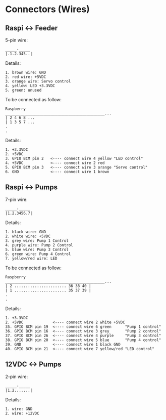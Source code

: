 # Connectors (Wires)

## Raspi <-> Feeder

5-pin wire:
```
_____-_____
|.1.2.345..|
```

Details:
```
1. brown wire: GND
2. red wire: +5VDC
3. orange wire: Servo control
4. yellow: LED +3.3VDC
5. green: unused
```

To be connected as follow:
```
Raspberry
____________________________________________...
| 2 4 6 8 ...
| 1 3 5 7 ...
.
.
```

Details:
```
1. +3.3VDC
2. +5VDC
3. GPIO BCM pin 2   <---- connect wire 4 yellow "LED control"
4. +5VDC            <---- connect wire 2 red
5. GPIO BCM pin 3   <---- connect wire 3 orange "Servo control"
6. GND              <---- connect wire 1 brown
```

## Raspi <-> Pumps

7-pin wire:
```
_____-_____
|1.2.3456.7|
```

Details:
```
1. black wire: GND
2. white wire: +5VDC
3. grey wire: Pump 1 Control
4. purple wire: Pump 2 Control
5. blue wire: Pump 3 Control
6. green wire: Pump 4 Control
7. yellow/red wire: LED
```

To be connected as follow:
```
Raspberry
____________________________________________...
| 2 ....................... 36 38 40 |
| 1 ....................... 35 37 39 |
.
.
```

Details:
```
1. +3.3VDC
2. +5VDC             <---- connect wire 2 white +5VDC
35. GPIO BCM pin 19  <---- connect wire 6 green      "Pump 1 control"
36. GPIO BCM pin 16  <---- connect wire 3 grey       "Pump 2 control"
37. GPIO BCM pin 26  <---- connect wire 4 purple     "Pump 3 control"
38. GPIO BCM pin 20  <---- connect wire 5 blue       "Pump 4 control"
39. GND              <---- connect wire 1 black GND
40. GPIO BCM pin 21  <---- connect wire 7 yellow/red "LED control"
```


## 12VDC <-> Pumps

2-pin wire:
```
_____-_____
|1.2.......|
```

Details:
```
1. wire: GND
2. wire: +12VDC
```